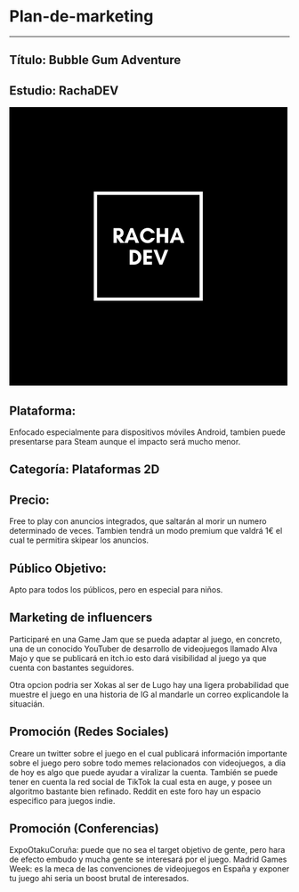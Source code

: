 # Plan-de-marketing

***

##  Título: Bubble Gum Adventure

## Estudio: RachaDEV
![Logo](https://github.com/9RACHA/GDD/blob/master/RACHA%20Dev.png?raw=true)

## Plataforma: 
Enfocado especialmente para dispositivos móviles Android, tambien puede presentarse para Steam aunque el impacto será mucho menor.

## Categoría: Plataformas 2D

## Precio:
Free to play con anuncios integrados, que saltarán al morir un numero determinado de veces.
Tambien tendrá un modo premium que valdrá 1€ el cual te permitira skipear los anuncios.

## Público Objetivo: 
Apto para todos los públicos, pero en especial para niños.

## Marketing de influencers

Participaré en una Game Jam que se pueda adaptar al juego, en concreto, una de un conocido YouTuber de desarrollo de videojuegos llamado Alva Majo y que se publicará en itch.io esto dará visibilidad al juego ya que cuenta con bastantes seguidores.

Otra opcion podria ser Xokas al ser de Lugo hay una ligera probabilidad que muestre el juego en una historia de IG al mandarle un correo explicandole la situacián.

## Promoción (Redes Sociales)
Creare un twitter sobre el juego en el cual publicará información importante sobre el juego pero sobre todo memes relacionados con videojuegos, a dia de hoy es algo que puede ayudar a viralizar la cuenta.
También se puede tener en cuenta la red social de TikTok la cual esta en auge, y posee un algoritmo bastante bien refinado.
Reddit en este foro hay un espacio especifico para juegos indie.

## Promoción (Conferencias)
ExpoOtakuCoruña: puede que no sea el target objetivo de gente, pero hara de efecto embudo y mucha gente se interesará por el juego.
Madrid Games Week: es la meca de las convenciones de videojuegos en España y exponer tu juego ahi seria un boost brutal de interesados.


